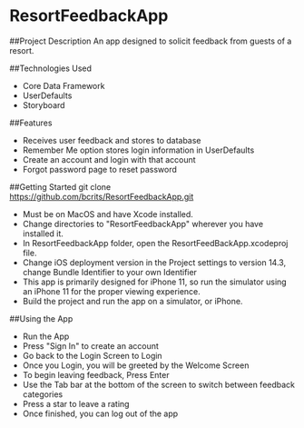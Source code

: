 # ResortFeedbackApp

##Project Description
An app designed to solicit feedback from guests of a resort.

##Technologies Used
* Core Data Framework
* UserDefaults
* Storyboard

##Features
* Receives user feedback and stores to database
* Remember Me option stores login information in UserDefaults
* Create an account and login with that account
* Forgot password page to reset password

##Getting Started
git clone https://github.com/bcrits/ResortFeedbackApp.git
* Must be on MacOS and have Xcode installed.
* Change directories to "ResortFeedbackApp" wherever you have installed it.
* In ResortFeedbackApp folder, open the ResortFeedBackApp.xcodeproj file.
* Change iOS deployment version in the Project settings to version 14.3, change Bundle Identifier to your own Identifier
* This app is primarily designed for iPhone 11, so run the simulator using an iPhone 11 for the proper viewing experience.
* Build the project and run the app on a simulator, or iPhone.

##Using the App
* Run the App
* Press "Sign In" to create an account
* Go back to the Login Screen to Login
* Once you Login, you will be greeted by the Welcome Screen
* To begin leaving feedback, Press Enter
* Use the Tab bar at the bottom of the screen to switch between feedback categories
* Press a star to leave a rating
* Once finished, you can log out of the app
